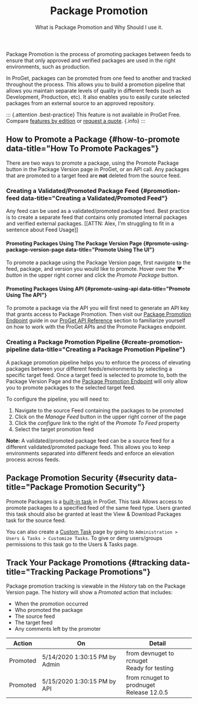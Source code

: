 ﻿---
title: Package Promotion
subtitle:  What is Package Promotion and Why Should I use it.
keywords: package promotion, packages, 3rd party, universal package, deployments
sequence: 600
show-headings-in-nav: true
---

Package Promotion is the process of promoting packages between feeds to ensure that only approved and verified packages are used in the right environments, such as production. 

In ProGet, packages can be promoted from one feed to another and tracked throughout the process. This allows you to build a promotion pipeline that allows you maintain separate levels of quality in different feeds (such as Development, Production, etc). It also enables you to easily curate selected packages from an external source to an approved repository.  


::: {.attention .best-practice}
This feature is not available in ProGet Free. Compare [features by edition](/docs/proget/administration/license) or [request a quote](https://inedo.com/proget/pricing/request-quote). {.info}
:::

## How to Promote a Package {#how-to-promote data-title="How To Promote Packages"}
There are two ways to promote a package, using the Promote Package button in the Package Version page in ProGet, or an API call. Any packages that are promoted to a target feed are __not__ deleted from the source feed.

### Creating a Validated/Promoted Package Feed {#promotion-feed data-title="Creating a Validated/Promoted Feed"}

Any feed can be used as a validated/promoted package feed.  Best practice is to create a separate feed that contains only promoted internal packages and verified external packages.  [[ATTN: Alex, I'm struggling to fit in a sentence about Feed Usage]]

#### Promoting Packages Using The Package Version Page {#promote-using-package-version-page data-title="Promote Using The UI"}

To promote a package using the Package Version page, first navigate to the feed, package, and version you would like to promote.  Hover over the _▼-button_ in the upper right corner and click the _Promote Package_ button.

#### Promoting Packages Using API {#promote-using-api data-title="Promote Using The API"}

To promote a package via the API you will first need to generate an API key that grants access to Package Promotion. Then visit our [Package Promotion Endpoint](/docs/proget/reference/api/package-promotion) guide in our [ProGet API Reference](/docs/proget/reference/api) section to familiarize yourself on how to work with the ProGet APIs and the Promote Packages endpoint. 

### Creating a Package Promotion Pipeline {#create-promotion-pipeline data-title="Creating a Package Promotion Pipeline"}

A package promotion pipeline helps you to enforce the process of elevating packages between your different feeds/environments by selecting a specific target feed. Once a target feed is selected to promote to, both the Package Version Page and the [Package Promotion Endpoint](/docs/proget/reference/api/package-promotion) will only allow you to promote packages to the selected target feed.

To configure the pipeline, you will need to:
1. Navigate to the source Feed containing the packages to be promoted  
2. Click on the _Manage Feed_ button in the upper right corner of the page
3. Click the _configure_ link to the right of the _Promote To Feed_ property
4. Select the target promotion feed

**Note:** A validated/promoted package feed can be a source feed for a different validated/promoted package feed.  This allows you to keep environments separated into different feeds and enforce an elevation process across feeds.

## Package Promotion Security {#security data-title="Package Promotion Security"}

Promote Packages is a [built-in task](/docs/proget/administration/security) in ProGet. This task Allows access to promote packages to a specified feed of the same feed type. Users granted this task should also be granted at least the View & Download Packages task for the source feed. 

You can also create a [Custom Task](/docs/proget/administration/security/creating-tasks) page by going to `Administration > Users & Tasks > Customize Tasks`. To give or deny users/groups permissions to this task go to the Users & Tasks page.

## Track Your Package Promotions {#tracking data-title="Tracking Package Promotions"}

Package promotion tracking is viewable in the _History_ tab on the Package Version page.  The history will show a _Promoted_ action that includes:
- When the promotion occurred
- Who promoted the package
- The source feed
- The target feed
- Any comments left by the promoter

|Action|On|Detail
|-----|-----|------
Promoted|5/14/2020 1:30:15 PM by Admin|from devnuget to rcnuget<br/>Ready for testing
Promoted|5/15/2020 1:30:15 PM by API|from rcnuget to prodnuget<br/>Release 12.0.5


